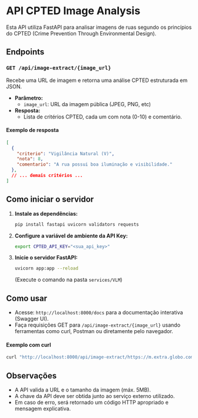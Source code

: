# API CPTED Image Analysis

Esta API utiliza FastAPI para analisar imagens de ruas segundo os princípios do CPTED (Crime Prevention Through Environmental Design).

## Endpoints

### `GET /api/image-extract/{image_url}`
Recebe uma URL de imagem e retorna uma análise CPTED estruturada em JSON.

- **Parâmetro:**
  - `image_url`: URL da imagem pública (JPEG, PNG, etc)
- **Resposta:**
  - Lista de critérios CPTED, cada um com nota (0-10) e comentário.

#### Exemplo de resposta
```json
[
  {
    "criterio": "Vigilância Natural (V)",
    "nota": 8,
    "comentario": "A rua possui boa iluminação e visibilidade."
  },
  // ... demais critérios ...
]
```

## Como iniciar o servidor

1. **Instale as dependências:**
   ```bash
   pip install fastapi uvicorn validators requests
   ```

2. **Configure a variável de ambiente da API Key:**
   ```bash
   export CPTED_API_KEY="<sua_api_key>"
   ```

3. **Inicie o servidor FastAPI:**
   ```bash
   uvicorn app:app --reload
   ```
   (Execute o comando na pasta `services/VLM`)

## Como usar

- Acesse: `http://localhost:8000/docs` para a documentação interativa (Swagger UI).
- Faça requisições GET para `/api/image-extract/{image_url}` usando ferramentas como curl, Postman ou diretamente pelo navegador.

#### Exemplo com curl
```bash
curl "http://localhost:8000/api/image-extract/https://m.extra.globo.com/incoming/15973700-86a-b53/w640h360-PROP/2010-320088734-2010030436218_20100304.jpg"
```

## Observações
- A API valida a URL e o tamanho da imagem (máx. 5MB).
- A chave da API deve ser obtida junto ao serviço externo utilizado.
- Em caso de erro, será retornado um código HTTP apropriado e mensagem explicativa.
